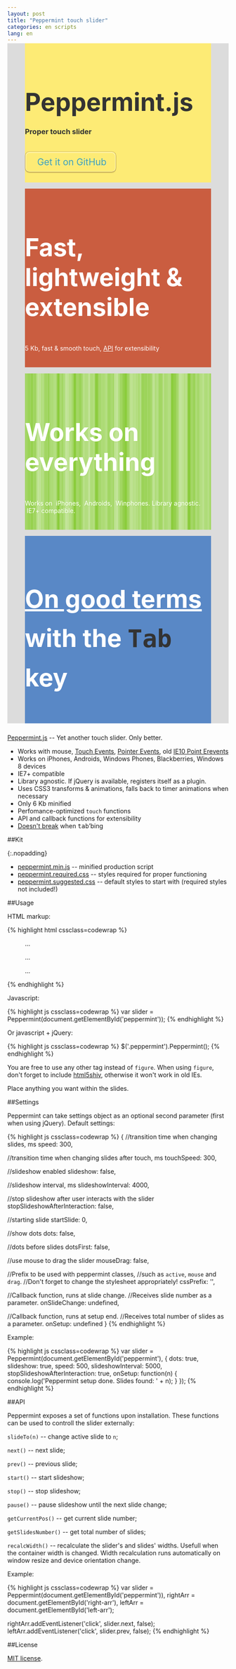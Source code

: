 ```yaml
---
layout: post
title: "Peppermint touch slider"
categories: en scripts
lang: en
---
```


<style>
  .stage.peppermint {
    position: relative;
    padding-left: 0;
    padding-right: 0;
    margin-top: -1em;
    margin-bottom: 24px;
    margin-bottom: 1.5rem;
    background: #dcdcdc;
  }

  .stage.peppermint .slides {
    padding: 0;
    display: -webkit-box;
    display: -webkit-flex;
    display: -ms-flexbox;
    display: flex;
    -ms-flex-align: stretch;
    -webkit-box-align: stretch;
    -webkit-align-items: stretch;
    align-items: stretch;
  }

  html.blackberry .stage.peppermint .slides {
    min-height: 16em;
  }

  html.no-flexbox.no-flexboxlegacy .stage.peppermint .slides {
    height: 20em;
  }

  .stage.peppermint figure {
    display: -webkit-box;
    display: -webkit-flex;
    display: -ms-flexbox;
    display: flex;
    -webkit-box-orient: vertical;
    -webkit-flex-direction: column;
    -ms-flex-direction: column;
    flex-direction: column;
    -webkit-box-pack: center;
    -webkit-justify-content: center;
    -ms-flex-pack: center;
    justify-content: center;
    padding-top: 1.5em;
    padding-bottom: 1.5em;
    margin-bottom: 0;
  }

  .stage.peppermint.active figure {
    padding-bottom: 3em;
  }

  html.no-flexbox.no-flexboxlegacy .stage.peppermint figure {
    height: 100%;
  }

  .stage.peppermint figure:last-child {
    margin-bottom: 0;
  }

  .stage.peppermint figure img {
    box-shadow: none;
  }

  .stage.peppermint figure figcaption {
    font-size: 0.7em;
    color: #fff;
  }

  .stage.peppermint ul.dots {
    position: absolute;
    bottom: 1.5em;
    left: 0;
    right: 0;
  }

  .stage.peppermint ul.dots li span {
    background: #fff;
  }

  .stage.peppermint ul.dots li.active span {
    background: transparent;
    border-color: #fff;
  }

  .stage.peppermint code {
    border-color: #fff;
  }

  .stage.peppermint a,
  .stage.peppermint a:hover,
  .stage.peppermint a:active {
    background: transparent;
    color: #fff;
  }

  .stage.peppermint .yellow {
    background: #fdeb75;
    color: #333;
  }

  .stage.peppermint .yellow h1 {
    margin-bottom: 0;
  }

  .stage.peppermint .yellow h3 {
    margin-bottom: 2em;
  }

  .stage.peppermint .yellow a.github {
    color: #3fa0b5;
    text-decoration: none;
    padding: 0.5em 1em;
    border: 1px solid;
    border-color: #bfa451;
    border-color: rgba(50,0,0,0.2) rgba(50,0,0,0.3) rgba(50,0,0,0.4) rgba(50,0,0,0.3);
    border-radius: 0.5em;
    box-shadow: inset 0 1px 0 2px rgba(255,255,255,0.3),
                0 2px 0 0 rgba(30,0,0,0.1);
    text-shadow: 1px 1px 0 rgba(255,255,255,0.3);
  }

  .stage.peppermint .yellow a.github:hover {
    background: rgba(255,50,50,0.05);
  }

  .stage.peppermint .red {
    color: #fff;
    background: #ca5d40 url("/pics/peppermint/red.jpg") 50% 50% no-repeat;
    background-size: auto 100%;
    -moz-background-size: cover;
    background-size: cover;
  }

  .stage.peppermint .green {
    color: #fff;
    text-shadow: 1px 1px 2px rgba(150,214,73,0.4);
    background-image: linear-gradient(90deg, rgba(255,255,255,.08) 50%, transparent 50%),
                      linear-gradient(90deg, rgba(255,255,255,.14) 50%, transparent 50%),
                      linear-gradient(90deg, transparent 50%, rgba(255,255,255,.18) 50%),
                      linear-gradient(90deg, transparent 50%, rgba(255,255,255,.2) 50%);
    background-size: 13px, 29px, 37px, 53px;
    background-color: #8bcc3c;
  }

  .stage.peppermint .blue {
    color: #fff;
    text-shadow: 1px 1px 2px rgba(89,135,198,0.6);
    background: #5988c6 url("/pics/peppermint/blue.jpg") 50% 50% no-repeat;
    background-size: auto 100%;
    -moz-background-size: cover;
    background-size: cover;
  }

  .stage.peppermint .blue h1 {
    line-height: 1.6;
  }

  .stage.peppermint .blue p a,
  .stage.peppermint .blue p a:hover,
  .stage.peppermint .red p a,
  .stage.peppermint .red p a:hover {
    color: #fff;
    text-decoration: underline;
  }

  html.winphone .stage.peppermint .blue,
  html.winphone .stage.peppermint .green {
    text-shadow: none;
  }

  .stage.peppermint kbd {
    color: #333;
    text-shadow: none;
  }

  @media all and (min-width: 40em) {
    .stage.peppermint h1 {
      font-size: 4em;
    }

    .stage.peppermint a.github {
      font-size: 1.5em;
    }
  }

  @media all and (min-width: 65em) {
    .stage.peppermint .slides {
      height: 25em;
    }

    .stage.peppermint h1 {
      font-size: 5em;
    }
  }
</style>

<script>
  dzDelayed.push(function() {
    $('#peppermint').Peppermint({
      mouseDrag: true,
      dots: true,
      slideshow: true,
      slideshowInterval: 7000,
      stopSlideshowAfterInteraction: true
    });
  });
</script>

<div class="stage peppermint" id="peppermint">
  <figure class="yellow">
    <h1>Peppermint.js</h1>
    <h3>Proper touch slider</h3>
    <p><a href="https://github.com/wilddeer/Peppermint" class="github"><i class="icon-github">&nbsp;</i>Get it on GitHub</a></p>
  </figure>

  <figure class="red">
      <h1>Fast, lightweight &amp; extensible</h1>
      <p>5 Kb, fast &amp; smooth touch, <a href="#api">API</a> for extensibility</p>
  </figure>

  <figure class="green">
      <h1>Works on everything</h1>
      <p>Works on <i class="icon-apple">&nbsp;</i>iPhones, <i class="icon-android">&nbsp;</i>Androids, <i class="icon-windows">&nbsp;</i>Winphones. Library agnostic. <i class="icon-IE">&nbsp;</i>IE7+ compatible.</p>
  </figure>

  <figure class="blue">
    <h1><a href="/en/internet-maintenance/js-sliders-and-the-tab-key/">On good terms</a> with the <kbd>Tab</kbd> key</h1>
    
  </figure>
</div>

[Peppermint.js](https://github.com/wilddeer/Peppermint) -- Yet another touch slider. Only better.

- Works with mouse, [Touch Events](http://www.w3.org/TR/touch-events/), [Pointer Events](http://www.w3.org/TR/pointerevents/), old [IE10 Point Erevents](http://msdn.microsoft.com/en-us/library/ie/hh673557(v=vs.85).aspx)
- Works on iPhones, Androids, Windows Phones, Blackberries, Windows 8 devices
- IE7+ compatible
- Library agnostic. If jQuery is available, registers itself as a plugin.
- Uses CSS3 transforms &amp; animations, falls back to timer animations when necessary
- Only 6 Kb minified
- Perfomance-optimized `touch` functions
- API and callback functions for extensibility
- [Doesn't break](/en/internet-maintenance/js-sliders-and-the-tab-key/) when <kbd>tab</kbd>&rsquo;bing

##Kit

{:.nopadding}
- <a href="https://raw.github.com/wilddeer/Peppermint/master/peppermint.min.js" class="iconlink"><i class="icon-cloud-download"> </i><span>peppermint.min.js</span></a> -- minified production script
- <a href="https://raw.github.com/wilddeer/Peppermint/master/peppermint.required.css" class="iconlink"><i class="icon-cloud-download"> </i><span>peppermint.required.css</span></a> -- styles required for proper functioning
- <a href="https://raw.github.com/wilddeer/Peppermint/master/peppermint.suggested.css" class="iconlink"><i class="icon-cloud-download"> </i><span>peppermint.suggested.css</span></a> -- default styles to start with (required styles not included!)

##Usage

HTML markup:

{% highlight html cssclass=codewrap %}
<div class="peppermint" id="peppermint">
  <figure> ... </figure>

  <figure> ... </figure>

  <figure> ... </figure>
</div>
{% endhighlight %}

Javascript:

{% highlight js cssclass=codewrap %}
var slider = Peppermint(document.getElementById('peppermint'));
{% endhighlight %}

Or javascript + jQuery:

{% highlight js cssclass=codewrap %}
$('.peppermint').Peppermint();
{% endhighlight %}

You are free to use any other tag instead of `figure`. When using `figure`, don't forget to include [html5shiv](https://github.com/aFarkas/html5shiv), otherwise it won't work in old IEs.

Place anything you want within the slides.

##Settings

Peppermint can take settings object as an optional second parameter (first when using jQuery). Default settings:

{% highlight js cssclass=codewrap %}
{
  //transition time when changing slides, ms
  speed: 300,

  //transition time when changing slides after touch, ms
  touchSpeed: 300,

  //slideshow enabled
  slideshow: false,

  //slideshow interval, ms
  slideshowInterval: 4000,

  //stop slideshow after user interacts with the slider
  stopSlideshowAfterInteraction: false,

  //starting slide
  startSlide: 0,

  //show dots
  dots: false,

  //dots before slides
  dotsFirst: false,

  //use mouse to drag the slider
  mouseDrag: false,

  //Prefix to be used with peppermint classes,
  //such as `active`, `mouse` and `drag`.
  //Don't forget to change the stylesheet appropriately!
  cssPrefix: '',

  //Callback function, runs at slide change.
  //Receives slide number as a parameter.
  onSlideChange: undefined,

  //Callback function, runs at setup end.
  //Receives total number of slides as a parameter.
  onSetup: undefined
}
{% endhighlight %}

Example:

{% highlight js cssclass=codewrap %}
var slider = Peppermint(document.getElementById('peppermint'), {
  dots: true,
  slideshow: true,
  speed: 500,
  slideshowInterval: 5000,
  stopSlideshowAfterInteraction: true,
  onSetup: function(n) {
    console.log('Peppermint setup done. Slides found: ' + n);
  }
});
{% endhighlight %}

##API

Peppermint exposes a set of functions upon installation. These functions can be used to controll the slider externally:

`slideTo(n)` -- change active slide to `n`;

`next()` -- next slide;

`prev()` -- previous slide;

`start()` -- start slideshow;

`stop()` -- stop slideshow;

`pause()` -- pause slideshow until the next slide change;

`getCurrentPos()` -- get current slide number;

`getSlidesNumber()` -- get total number of slides;

`recalcWidth()` -- recalculate the slider's and slides' widths. Usefull when the container width is changed. Width recalculation runs automatically on window resize and device orientation change.

Example:

{% highlight js cssclass=codewrap %}
var slider = Peppermint(document.getElementById('peppermint')),
    rightArr = document.getElementById('right-arr'),
    leftArr = document.getElementById('left-arr');

rightArr.addEventListener('click', slider.next, false);
leftArr.addEventListener('click', slider.prev, false);
{% endhighlight %}

##License

[MIT license](http://opensource.org/licenses/MIT).